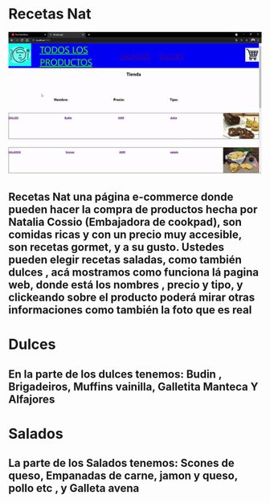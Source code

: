 # Recetas Nat 

<img src="./public/NicolasApp.gif">



## Recetas Nat una página e-commerce donde pueden hacer la compra de productos hecha por Natalia Cossio (Embajadora de cookpad), son comidas ricas y con un precio muy accesible, son recetas gormet, y a su gusto. Ustedes pueden elegir recetas saladas, como también dulces , acá mostramos como funciona lá pagina web, donde está los nombres , precio y tipo, y clickeando sobre el producto poderá mirar otras informaciones como también la foto que es real


# Dulces

## En la parte de los dulces tenemos: Budin , Brigadeiros, Muffins vainilla, Galletita Manteca Y Alfajores

# Salados 

## La parte de los Salados tenemos: Scones de queso, Empanadas de carne, jamon y queso, pollo etc , y Galleta avena